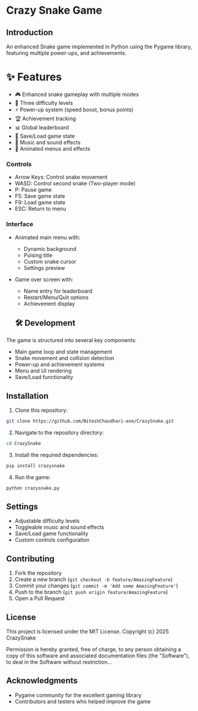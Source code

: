 # Crazy Snake Game

## Introduction
An enhanced Snake game implemented in Python using the Pygame library, featuring multiple power-ups, and achievements.

# ✨ Features

- 🎮 Enhanced snake gameplay with multiple modes
- 🎯 Three difficulty levels
- ⚡ Power-up system (speed boost, bonus points)
- 🏆 Achievement tracking
- 📊 Global leaderboard
- 💾 Save/Load game state
- 🎵 Music and sound effects
- 🎨 Animated menus and effects

### Controls
- Arrow Keys: Control snake movement
- WASD: Control second snake (Two-player mode)
- P: Pause game
- F5: Save game state
- F9: Load game state
- ESC: Return to menu

### Interface
- Animated main menu with:
  - Dynamic background
  - Pulsing title
  - Custom snake cursor
  - Settings preview
- Game over screen with:
  - Name entry for leaderboard
  - Restart/Menu/Quit options
  - Achievement display

  ## 🛠️ Development

The game is structured into several key components:
- Main game loop and state management
- Snake movement and collision detection
- Power-up and achievement systems
- Menu and UI rendering
- Save/Load functionality

## Installation
1. Clone this repository:
```bash
git clone https://github.com/NiteshChaudhari-exe/CrazySnake.git
```

2. Navigate to the repository directory:
```bash
cd CrazySnake
```

3. Install the required dependencies:
```bash
pip install crazysnake
```

4. Run the game:
```bash
python crazysnake.py
```

## Settings
- Adjustable difficulty levels
- Toggleable music and sound effects
- Save/Load game functionality
- Custom controls configuration

## Contributing
1. Fork the repository
2. Create a new branch (`git checkout -b feature/AmazingFeature`)
3. Commit your changes (`git commit -m 'Add some AmazingFeature'`)
4. Push to the branch (`git push origin feature/AmazingFeature`)
5. Open a Pull Request

## License
This project is licensed under the MIT License. Copyright (c) 2025 CrazySnake

Permission is hereby granted, free of charge, to any person obtaining a copy
of this software and associated documentation files (the "Software"), to deal
in the Software without restriction...

## Acknowledgments
- Pygame community for the excellent gaming library
- Contributors and testers who helped improve the game
